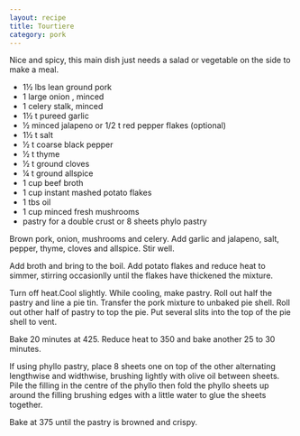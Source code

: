 ```yaml
---
layout: recipe
title: Tourtiere
category: pork
---
```

Nice and spicy, this main dish just needs a salad or vegetable on the side to make a meal.

- 1½ lbs lean ground pork
- 1 large onion , minced
- 1 celery stalk, minced
- 1½ t pureed garlic 
- ½ minced jalapeno or 1/2 t red pepper flakes (optional) 
- 1½ t salt
- ½ t coarse black pepper
- ½ t thyme
- ½ t ground cloves
- ¼ t ground allspice
- 1 cup beef broth
- 1 cup instant mashed potato flakes 
- 1 tbs oil
- 1 cup minced fresh mushrooms
- pastry for a double crust or 8 sheets phylo pastry

Brown pork, onion, mushrooms and celery. Add garlic and jalapeno,
salt, pepper, thyme, cloves and allspice. Stir well.

Add broth and bring to the boil. Add potato flakes and reduce heat to simmer, stirring occasionlly until the flakes have thickened the
mixture.

Turn off heat.Cool slightly. 
While cooling, make pastry. Roll out half the pastry and line a pie tin. Transfer the pork mixture to unbaked pie shell.
Roll out other half of pastry to top the pie. Put several slits into the top of the pie shell to vent.

Bake 20 minutes at 425. Reduce heat to 350 and bake another 25 to 30 minutes.

If using phyllo pastry, place 8 sheets one on top of the other alternating lengthwise and widthwise, brushing lightly with olive oil between
sheets. Pile the filling in the centre of the phyllo then fold the phyllo sheets up around the filling brushing edges with a little water to glue the sheets together. 

Bake at 375 until the pastry is browned and crispy.
